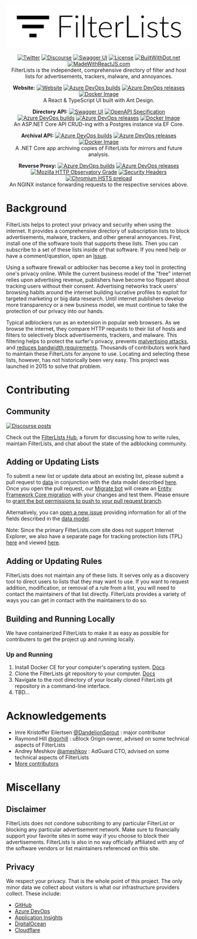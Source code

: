 <p align="center"><img src="https://github.com/collinbarrett/FilterLists/blob/master/imgs/logo_filterlists.png"></p>

<p align="center">
<a href="https://twitter.com/FilterLists"><img alt="Twitter" src="https://img.shields.io/twitter/follow/FilterLists?style=social"></a>
<a href="https://hub.filterlists.com"><img alt="Discourse" src="https://img.shields.io/discourse/https/hub.filterlists.com/status.svg"></a>
<a href="https://filterlists.com/api"><img alt="Swagger UI" src="https://img.shields.io/website-up-down-green-red/http/shields.io.svg?label=API%20Docs" /></a>
<a href="https://github.com/collinbarrett/FilterLists/blob/master/LICENSE"><img alt="License" src="https://img.shields.io/github/license/collinbarrett/filterlists.svg"></a>
<a href="https://builtwithdot.net/project/125/filterlists"><img alt="BuiltWithDot.net" src="https://builtwithdot.net/project/125/filterlists/badge" /></a>
<a href="https://madewithreactjs.com/p/filterlists/shield-link"><img alt="MadeWithReactJS.com" src="https://madewithreactjs.com/storage/repo-shields/2335-shield.svg"/></a>
<br/>FilterLists is the independent, comprehensive directory of filter and host lists for advertisements, trackers, malware, and annoyances.</p>

<p align="center"><b>Website:</b>
<a href="https://filterlists.com/"><img alt="Website" src="https://img.shields.io/website-up-down-green-red/http/shields.io.svg?label=Website" /></a>
<a href="https://dev.azure.com/collinbarrett/FilterLists/_build/latest?definitionId=18"><img alt="Azure DevOps builds" src="https://dev.azure.com/collinbarrett/FilterLists/_apis/build/status/Web?branchName=master" /></a>
<a href="https://dev.azure.com/collinbarrett/FilterLists/_release?definitionId=4"><img alt="Azure DevOps releases" src="https://vsrm.dev.azure.com/collinbarrett/_apis/public/Release/badge/b06a3d5c-459e-4789-9735-0f5969006fe8/4/5" /></a>
<a href="https://github.com/users/collinbarrett/packages/container/package/filterlists-web"><img alt="Docker Image" src="https://img.shields.io/badge/docker%20image-web-blue" /></a>
<br/>A React & TypeScript UI built with Ant Design.</p>

<p align="center"><b>Directory API:</b>
<a href="https://filterlists.com/api/directory/lists"><img alt="Swagger UI" src="https://img.shields.io/website-up-down-green-red/http/shields.io.svg?label=Directory%20API" /></a>
<a href="https://filterlists.com/api/directory/v1/swagger.json"><img alt="OpenAPI Specification" src="https://img.shields.io/swagger/valid/3.0?specUrl=https%3A%2F%2Ffilterlists.com%2Fapi%2Fdirectory%2Fv1%2Fswagger.json" ></a>
<a href="https://dev.azure.com/collinbarrett/FilterLists/_build/latest?definitionId=27"><img alt="Azure DevOps builds" src="https://dev.azure.com/collinbarrett/FilterLists/_apis/build/status/Directory%20API?branchName=master" /></a>
<a href="https://dev.azure.com/collinbarrett/FilterLists/_release?definitionId=3"><img alt="Azure DevOps releases" src="https://vsrm.dev.azure.com/collinbarrett/_apis/public/Release/badge/b06a3d5c-459e-4789-9735-0f5969006fe8/3/4" /></a>
<a href="https://github.com/users/collinbarrett/packages/container/package/filterlists-directory-api"><img alt="Docker Image" src="https://img.shields.io/badge/docker%20image-directory--api-blue" /></a>
<br/>An ASP.NET Core API CRUD-ing with a Postgres instance via EF Core.</p>

<p align="center"><b>Archival API:</b>
<a href="https://dev.azure.com/collinbarrett/FilterLists/_build/latest?definitionId=29"><img alt="Azure DevOps builds" src="https://dev.azure.com/collinbarrett/FilterLists/_apis/build/status/Archival%20API?branchName=master" /></a>
<a href="https://dev.azure.com/collinbarrett/FilterLists/_release?definitionId=7"><img alt="Azure DevOps releases" src="https://vsrm.dev.azure.com/collinbarrett/_apis/public/Release/badge/b06a3d5c-459e-4789-9735-0f5969006fe8/7/8" /></a>
<a href="https://github.com/users/collinbarrett/packages/container/package/filterlists-archival-api"><img alt="Docker Image" src="https://img.shields.io/badge/docker%20image-archival--api-blue" /></a>
<br/>A .NET Core app archiving copies of FilterLists for mirrors and future analysis.</p>

<p align="center"><b>Reverse Proxy:</b>
<a href="https://dev.azure.com/collinbarrett/FilterLists/_build/latest?definitionId=21"><img alt="Azure DevOps builds" src="https://dev.azure.com/collinbarrett/FilterLists/_apis/build/status/Reverse%20Proxy?branchName=master" /></a>
<a href="https://dev.azure.com/collinbarrett/FilterLists/_release?definitionId=5"><img alt="Azure DevOps releases" src="https://vsrm.dev.azure.com/collinbarrett/_apis/public/Release/badge/b06a3d5c-459e-4789-9735-0f5969006fe8/5/6" /></a>
<a href="https://observatory.mozilla.org/analyze/filterlists.com"><img alt="Mozilla HTTP Observatory Grade" src="https://img.shields.io/mozilla-observatory/grade/filterlists.com?publish"></a>
<a href="https://securityheaders.com/?q=https%3A%2F%2Ffilterlists.com"><img alt="Security Headers" src="https://img.shields.io/security-headers?url=https%3A%2F%2Ffilterlists.com"></a>
<a href="https://hstspreload.org/?domain=filterlists.com"><img alt="Chromium HSTS preload" src="https://img.shields.io/hsts/preload/filterlists.com"></a>
<br/>An NGINX instance forwarding requests to the respective services above.</p>

# Background

FilterLists helps to protect your privacy and security when using the internet. It provides a comprehensive directory of subscription lists to block advertisements, malware, trackers, and other general annoyances. First, install one of the software tools that supports these lists. Then you can subscribe to a set of these lists inside of that software. If you need help or have a comment/question, open an [Issue](https://github.com/collinbarrett/FilterLists/issues).

Using a software firewall or adblocker has become a key tool in protecting one's privacy online. While the current business model of the "free" internet relies upon advertising revenue, publishers have become too flippant about tracking users without their consent. Advertising networks track users' browsing habits around the internet building lucrative profiles to exploit for targeted marketing or big data research. Until internet publishers develop more transparency or a new business model, we must continue to take the protection of our privacy into our hands.

Typical adblockers run as an extension in popular web browsers. As we browse the internet, they compare HTTP requests to their list of hosts and filters to selectively block advertisements, trackers, and malware. This filtering helps to protect the surfer's privacy, prevents [malvertising attacks](http://www.wired.com/insights/2014/11/malvertising-is-cybercriminals-latest-sweet-spot/ "Why Malvertising Is Cybercriminals' Latest Sweet Spot - Wired"), and [reduces bandwidth requirements](http://venturebeat.com/2015/07/08/blocking-ads-can-cut-network-traffic-25-to-40-study-shows/ "Blocking Ads Can Cut Network Traffic 25% to 40%, Study Shows - VentureBeat"). Thousands of contributors work hard to maintain these FilterLists for anyone to use. Locating and selecting these lists, however, has not historically been very easy. This project was launched in 2015 to solve that problem.

# Contributing

## Community

<a href="https://hub.filterlists.com"><img alt="Discourse posts" src="https://img.shields.io/discourse/https/hub.filterlists.com/posts.svg"></a>

Check out the <a href="https://hub.filterlists.com">FilterLists Hub</a>, a forum for discussing how to write rules, maintain FilterLists, and chat about the state of the adblocking community.

## Adding or Updating Lists

To submit a new list or update data about an existing list, please submit a pull request to [data](https://github.com/collinbarrett/FilterLists/tree/master/services/Directory/data) in conjunction with the data model described [here](https://github.com/collinbarrett/FilterLists/wiki/Data-Model_sidebar). Once you open the pull request, our [Migrate bot](https://github.com/collinbarrett/FilterLists/blob/master/services/Directory/azure-pipelines.migrate.yaml) will create an [Entity Framework Core migration](https://docs.microsoft.com/en-us/ef/core/managing-schemas/migrations/?tabs=dotnet-core-cli) with your changes and test them. Please ensure to [grant the bot permissions to push to your pull request branch](https://help.github.com/en/github/collaborating-with-issues-and-pull-requests/allowing-changes-to-a-pull-request-branch-created-from-a-fork).

Alternatively, you can [open a new issue](https://github.com/collinbarrett/FilterLists/issues/new) providing information for all of the fields described in the [data model](https://github.com/collinbarrett/FilterLists/wiki/Data-Model_sidebar).

Note: Since the primary FilterLists.com site does not support Internet Explorer, we also have a separate page for tracking protection lists (TPL) [here](https://github.com/collinbarrett/FilterLists/blob/master/web/public/tpl.html) and viewed [here](https://filterlists.com/tpl.html).

## Adding or Updating Rules

FilterLists does not maintain any of these lists. It serves only as a discovery tool to direct users to lists that they may want to use. If you want to request addition, modification, or removal of a rule from a list, you will need to contact the maintainers of that list directly. FilterLists provides a variety of ways you can get in contact with the maintainers to do so.

## Building and Running Locally

We have containerized FilterLists to make it as easy as possible for contributers to get the project up and running locally.

### Up and Running

1. Install Docker CE for your computer's operating system. [Docs](https://docs.docker.com/install/)
2. Clone the FilterLists git repository to your computer. [Docs](https://help.github.com/en/articles/cloning-a-repository)
3. Navigate to the root directory of your locally cloned FilterLists git repository in a command-line interface.
4. TBD...

# Acknowledgements

- Imre Kristoffer Eilertsen [@DandelionSprout](https://github.com/DandelionSprout) : major contributor
- Raymond Hill [@gorhill](https://github.com/gorhill) : uBlock Origin owner, advised on some technical aspects of FilterLists
- Andrey Meshkov [@ameshkov](https://github.com/ameshkov) : AdGuard CTO, advised on some technical aspects of FilterLists
- [More contributors](https://github.com/collinbarrett/FilterLists/graphs/contributors)

# Miscellany

## Disclaimer

FilterLists does not condone subscribing to any particular FilterList or blocking any particular advertisement network. Make sure to financially support your favorite sites in some way if you choose to block their advertisements. FilterLists is also in no way officially affiliated with any of the software vendors or list maintainers referenced on this site.

## Privacy

We respect your privacy. That is the whole point of this project. The only minor data we collect about visitors is what our infrastructure providers collect. These include:

- [GitHub](https://help.github.com/articles/github-privacy-statement/)
- [Azure DevOps](https://docs.microsoft.com/en-us/azure/devops/organizations/security/data-protection?view=azure-devops)
- [Application Insights](https://docs.microsoft.com/en-us/azure/azure-monitor/app/data-retention-privacy)
- [DigitalOcean](https://www.digitalocean.com/legal/privacy-policy/)
- [Cloudflare](https://www.cloudflare.com/analytics/)
